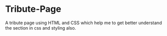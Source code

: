 # Tribute-Page
A tribute page using HTML and CSS which help me to get better understand the section in css and styling also.
